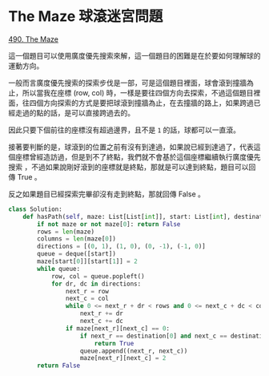 # The Maze 球滾迷宮問題

[490. The Maze](https://leetcode.com/problems/the-maze/)

這一個題目可以使用廣度優先搜索來解，這一個題目的困難是在於要如何理解球的運動方向。

一般而言廣度優先搜索的探索步伐是一部，可是這個題目裡面，球會滾到撞牆為止，所以當我在座標 \(row, col\) 時，一樣是要往四個方向去探索，不過這個題目裡面，往四個方向探索的方式是要把球滾到撞牆為止，在去撞牆的路上，如果跨過已經走過的點的話，是可以直接跨過去的。

因此只要下個前往的座標沒有超過邊界，且不是 `1` 的話，球都可以一直滾。

接著要判斷的是，球滾到的位置之前有沒有到達過，如果說已經到達過了，代表這個座標曾經造訪過，但是到不了終點，我們就不會基於這個座標繼續執行廣度優先搜索 ，不過如果說剛好滾到的座標就是終點，那就是可以達到終點，題目可以回傳 True 。

反之如果題目已經探索完畢卻沒有走到終點，那就回傳 False 。

```python
class Solution:
    def hasPath(self, maze: List[List[int]], start: List[int], destination: List[int]) -> bool:
        if not maze or not maze[0]: return False
        rows = len(maze)
        columns = len(maze[0])
        directions = [(0, 1), (1, 0), (0, -1), (-1, 0)]
        queue = deque([start])
        maze[start[0]][start[1]] = 2
        while queue:
            row, col = queue.popleft()
            for dr, dc in directions:
                next_r = row
                next_c = col
                while 0 <= next_r + dr < rows and 0 <= next_c + dc < columns and maze[next_r+dr][next_c+dc] != 1:
                    next_r += dr
                    next_c += dc
                if maze[next_r][next_c] == 0:       
                    if next_r == destination[0] and next_c == destination[1]:
                        return True
                    queue.append((next_r, next_c))
                    maze[next_r][next_c] = 2
        return False
```

